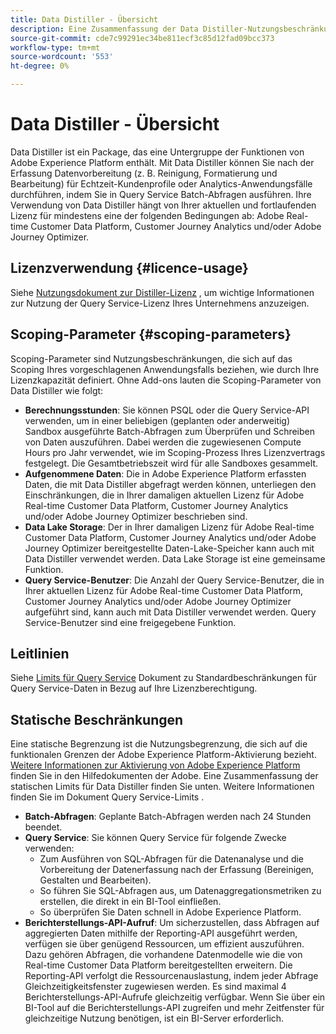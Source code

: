 ```yaml
---
title: Data Distiller - Übersicht
description: Eine Zusammenfassung der Data Distiller-Nutzungsbeschränkungen für Query Service-Daten im Zusammenhang mit Ihrer Lizenzberechtigung.
source-git-commit: cde7c99291ec34be811ecf3c85d12fad09bcc373
workflow-type: tm+mt
source-wordcount: '553'
ht-degree: 0%

---
```


# Data Distiller - Übersicht

Data Distiller ist ein Package, das eine Untergruppe der Funktionen von Adobe Experience Platform enthält. Mit Data Distiller können Sie nach der Erfassung Datenvorbereitung (z. B. Reinigung, Formatierung und Bearbeitung) für Echtzeit-Kundenprofile oder Analytics-Anwendungsfälle durchführen, indem Sie in Query Service Batch-Abfragen ausführen. Ihre Verwendung von Data Distiller hängt von Ihrer aktuellen und fortlaufenden Lizenz für mindestens eine der folgenden Bedingungen ab: Adobe Real-time Customer Data Platform, Customer Journey Analytics und/oder Adobe Journey Optimizer.

## Lizenzverwendung {#licence-usage}

Siehe [Nutzungsdokument zur Distiller-Lizenz](./licence-usage.md) , um wichtige Informationen zur Nutzung der Query Service-Lizenz Ihres Unternehmens anzuzeigen.

## Scoping-Parameter {#scoping-parameters}

Scoping-Parameter sind Nutzungsbeschränkungen, die sich auf das Scoping Ihres vorgeschlagenen Anwendungsfalls beziehen, wie durch Ihre Lizenzkapazität definiert. Ohne Add-ons lauten die Scoping-Parameter von Data Distiller wie folgt:

* **Berechnungsstunden**: Sie können PSQL oder die Query Service-API verwenden, um in einer beliebigen (geplanten oder anderweitig) Sandbox ausgeführte Batch-Abfragen zum Überprüfen und Schreiben von Daten auszuführen. Dabei werden die zugewiesenen Compute Hours pro Jahr verwendet, wie im Scoping-Prozess Ihres Lizenzvertrags festgelegt. Die Gesamtbetriebszeit wird für alle Sandboxes gesammelt.
* **Aufgenommene Daten**: Die in Adobe Experience Platform erfassten Daten, die mit Data Distiller abgefragt werden können, unterliegen den Einschränkungen, die in Ihrer damaligen aktuellen Lizenz für Adobe Real-time Customer Data Platform, Customer Journey Analytics und/oder Adobe Journey Optimizer beschrieben sind.
* **Data Lake Storage**: Der in Ihrer damaligen Lizenz für Adobe Real-time Customer Data Platform, Customer Journey Analytics und/oder Adobe Journey Optimizer bereitgestellte Daten-Lake-Speicher kann auch mit Data Distiller verwendet werden. Data Lake Storage ist eine gemeinsame Funktion.
* **Query Service-Benutzer**: Die Anzahl der Query Service-Benutzer, die in Ihrer aktuellen Lizenz für Adobe Real-time Customer Data Platform, Customer Journey Analytics und/oder Adobe Journey Optimizer aufgeführt sind, kann auch mit Data Distiller verwendet werden. Query Service-Benutzer sind eine freigegebene Funktion.

## Leitlinien

Siehe [Limits für Query Service](../guardrails.md) Dokument zu Standardbeschränkungen für Query Service-Daten in Bezug auf Ihre Lizenzberechtigung.

## Statische Beschränkungen

Eine statische Begrenzung ist die Nutzungsbegrenzung, die sich auf die funktionalen Grenzen der Adobe Experience Platform-Aktivierung bezieht. [Weitere Informationen zur Aktivierung von Adobe Experience Platform](https://helpx.adobe.com/ca/legal/product-descriptions/adobe-experience-platform0.html) finden Sie in den Hilfedokumenten der Adobe. Eine Zusammenfassung der statischen Limits für Data Distiller finden Sie unten. Weitere Informationen finden Sie im Dokument Query Service-Limits .

* **Batch-Abfragen**: Geplante Batch-Abfragen werden nach 24 Stunden beendet.
* **Query Service**: Sie können Query Service für folgende Zwecke verwenden:
   * Zum Ausführen von SQL-Abfragen für die Datenanalyse und die Vorbereitung der Datenerfassung nach der Erfassung (Bereinigen, Gestalten und Bearbeiten).
   * So führen Sie SQL-Abfragen aus, um Datenaggregationsmetriken zu erstellen, die direkt in ein BI-Tool einfließen.
   * So überprüfen Sie Daten schnell in Adobe Experience Platform.
* **Berichterstellungs-API-Aufruf**: Um sicherzustellen, dass Abfragen auf aggregierten Daten mithilfe der Reporting-API ausgeführt werden, verfügen sie über genügend Ressourcen, um effizient auszuführen. Dazu gehören Abfragen, die vorhandene Datenmodelle wie die von Real-time Customer Data Platform bereitgestellten erweitern. Die Reporting-API verfolgt die Ressourcenauslastung, indem jeder Abfrage Gleichzeitigkeitsfenster zugewiesen werden. Es sind maximal 4 Berichterstellungs-API-Aufrufe gleichzeitig verfügbar. Wenn Sie über ein BI-Tool auf die Berichterstellungs-API zugreifen und mehr Zeitfenster für gleichzeitige Nutzung benötigen, ist ein BI-Server erforderlich.


